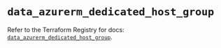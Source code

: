 # `data_azurerm_dedicated_host_group`

Refer to the Terraform Registry for docs: [`data_azurerm_dedicated_host_group`](https://registry.terraform.io/providers/hashicorp/azurerm/4.45.0/docs/data-sources/dedicated_host_group).
